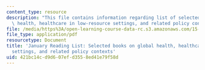```yaml
---
content_type: resource
description: "This file contains information regarding list of selected books on global\
  \ health, healthcare in low-resource settings, and related policy contexts.\r\n"
file: /media/https%3A/open-learning-course-data-rc.s3.amazonaws.com/15-s07-globalhealth-lab-spring-2013/421bc14cd9d607efd3558ed41e79f58d_MIT15_S07S13_janreadlist.pdf
file_type: application/pdf
resourcetype: Document
title: 'January Reading List: Selected books on global health, healthcare in low-resource
  settings, and related policy contexts'
uid: 421bc14c-d9d6-07ef-d355-8ed41e79f58d
---
```


